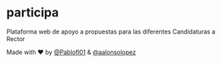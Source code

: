 # participa

Plataforma web de apoyo a propuestas para las diferentes Candidaturas a Rector

Made with ❤️ by [@Pablofl01](https://github.com/Pablofl01) & [@aalonsolopez](https://github.com/aalonsolopez)
